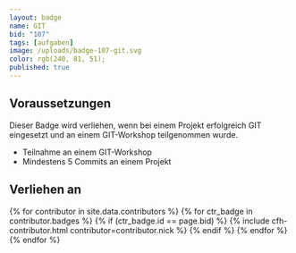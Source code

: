 ```yaml
---
layout: badge
name: GIT
bid: "107"
tags: [aufgaben]
image: /uploads/badge-107-git.svg
color: rgb(240, 81, 51);
published: true
---
```


## Voraussetzungen

Dieser Badge wird verliehen, wenn bei einem Projekt erfolgreich GIT eingesetzt und an einem GIT-Workshop teilgenommen wurde.

* Teilnahme an einem GIT-Workshop
* Mindestens 5 Commits an einem Projekt

## Verliehen an

{% for contributor in site.data.contributors %}
    {% for ctr_badge in contributor.badges %}
        {% if (ctr_badge.id == page.bid) %}
            {% include cfh-contributor.html contributor=contributor.nick %}
        {% endif %}
    {% endfor %}
{% endfor %}

